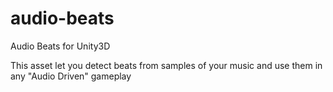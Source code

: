 # audio-beats
Audio Beats for Unity3D

This asset let you detect beats from samples of your music and use them in any "Audio Driven" gameplay
